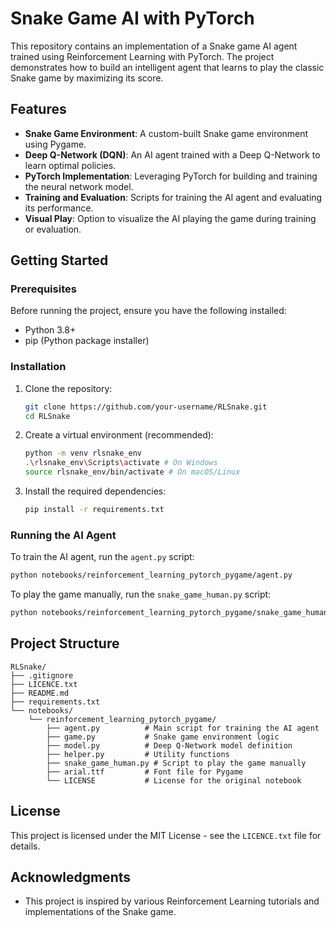 # Snake Game AI with PyTorch

This repository contains an implementation of a Snake game AI agent trained using Reinforcement Learning with PyTorch. The project demonstrates how to build an intelligent agent that learns to play the classic Snake game by maximizing its score.

## Features

- **Snake Game Environment**: A custom-built Snake game environment using Pygame.
- **Deep Q-Network (DQN)**: An AI agent trained with a Deep Q-Network to learn optimal policies.
- **PyTorch Implementation**: Leveraging PyTorch for building and training the neural network model.
- **Training and Evaluation**: Scripts for training the AI agent and evaluating its performance.
- **Visual Play**: Option to visualize the AI playing the game during training or evaluation.

## Getting Started

### Prerequisites

Before running the project, ensure you have the following installed:

- Python 3.8+
- pip (Python package installer)

### Installation

1. Clone the repository:
   ```bash
   git clone https://github.com/your-username/RLSnake.git
   cd RLSnake
   ```

2. Create a virtual environment (recommended):
   ```bash
   python -m venv rlsnake_env
   .\rlsnake_env\Scripts\activate # On Windows
   source rlsnake_env/bin/activate # On macOS/Linux
   ```

3. Install the required dependencies:
   ```bash
   pip install -r requirements.txt
   ```

### Running the AI Agent

To train the AI agent, run the `agent.py` script:

```bash
python notebooks/reinforcement_learning_pytorch_pygame/agent.py
```

To play the game manually, run the `snake_game_human.py` script:

```bash
python notebooks/reinforcement_learning_pytorch_pygame/snake_game_human.py
```

## Project Structure

```
RLSnake/
├── .gitignore
├── LICENCE.txt
├── README.md
├── requirements.txt
└── notebooks/
    └── reinforcement_learning_pytorch_pygame/
        ├── agent.py          # Main script for training the AI agent
        ├── game.py           # Snake game environment logic
        ├── model.py          # Deep Q-Network model definition
        ├── helper.py         # Utility functions
        ├── snake_game_human.py # Script to play the game manually
        ├── arial.ttf         # Font file for Pygame
        └── LICENSE           # License for the original notebook
```

## License

This project is licensed under the MIT License - see the `LICENCE.txt` file for details.

## Acknowledgments

- This project is inspired by various Reinforcement Learning tutorials and implementations of the Snake game.